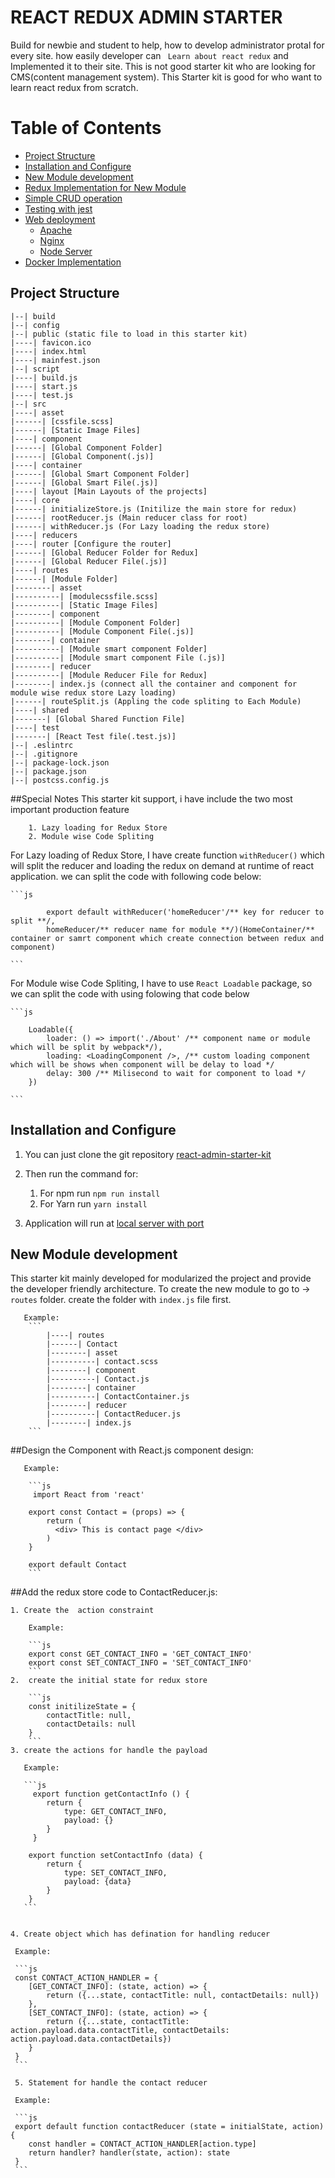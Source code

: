 # REACT REDUX ADMIN STARTER
Build for newbie and student to help, how to develop administrator protal for every site. how easily developer can ``` Learn about react redux``` and Implemented it to their site. This is not good starter kit who are looking for CMS(content management system). This Starter kit is good for who want to learn react redux from scratch.

# Table of Contents
- [Project Structure](#Project_structure)
- [Installation and Configure](#Installation_and_Configure)
- [New Module development](#New_Module_development)
- [Redux Implementation for New Module](#Redux_Implementation_for_New_Module)
- [Simple CRUD operation](#Simple_CRUD_operation)
- [Testing with jest](#Testing_with_jest)
- [Web deployment](#Web_deployment)
   - [Apache](#Apache)
   - [Nginx](#Nginx)
   - [Node Server](#Node_Server)
- [Docker Implementation](#Docker_Implementation)

## Project Structure
```
|--| build
|--| config
|--| public (static file to load in this starter kit)
|----| favicon.ico
|----| index.html
|----| mainfest.json
|--| script
|----| build.js
|----| start.js
|----| test.js
|--| src
|----| asset
|------| [cssfile.scss]
|------| [Static Image Files]
|----| component
|------| [Global Component Folder]
|------| [Global Component(.js)]
|----| container
|------| [Global Smart Component Folder]
|------| [Global Smart File(.js)]
|----| layout [Main Layouts of the projects]
|----| core
|------| initializeStore.js (Initilize the main store for redux)
|------| rootReducer.js (Main reducer class for root)
|------| withReducer.js (For Lazy loading the redux store)
|----| reducers
|----| router [Configure the router]
|------| [Global Reducer Folder for Redux]
|------| [Global Reducer File(.js)]
|----| routes
|------| [Module Folder]
|--------| asset
|----------| [modulecssfile.scss]
|----------| [Static Image Files]
|--------| component
|----------| [Module Component Folder]
|----------| [Module Component File(.js)]
|--------| container
|----------| [Module smart component Folder]
|----------| [Module smart component File (.js)]
|--------| reducer
|----------| [Module Reducer File for Redux]
|--------| index.js (connect all the container and component for module wise redux store Lazy loading)
|------| routeSplit.js (Appling the code spliting to Each Module)
|----| shared
|-------| [Global Shared Function File]
|----| test
|-------| [React Test file(.test.js)]
|--| .eslintrc
|--| .gitignore
|--| package-lock.json
|--| package.json
|--| postcss.config.js
```
##Special Notes
  This starter kit support, i have include the two most important production feature

        1. Lazy loading for Redux Store
        2. Module wise Code Spliting

For Lazy loading of Redux Store, I have create function  ```withReducer()``` which will split the reducer and loading the redux on demand at runtime of react application. we can split the code with following code below:

    ```js

            export default withReducer('homeReducer'/** key for reducer to split **/, 
            homeReducer/** reducer name for module **/)(HomeContainer/** container or samrt component which create connection between redux and component)

    ```

For Module wise Code Spliting, I have to use ```React Loadable``` package, so we can split the code with using folowing that code below
  
    ```js

        Loadable({
            loader: () => import('./About' /** component name or module which will be split by webpack*/),
            loading: <LoadingComponent />, /** custom loading component which will be shows when component will be delay to load */
            delay: 300 /** Milisecond to wait for component to load */
        })

    ```

## Installation and Configure

   1. You can just clone the git repository [react-admin-starter-kit](https://github.com/tariqulislam/react-redux-admin-starter.git)
   2. Then run the command for:

        1. For npm run 
            ```npm run install```
        2. For Yarn run 
            ```yarn install```

   3. Application will run at [local server with port](http://localhost:3000)

## New Module development

  This starter kit mainly developed for modularized the project and provide the developer friendly architecture. To create the new module to go to  -> ```routes``` folder.  create the folder with ```index.js``` file first.
    
       Example:
        ```
            |----| routes
            |------| Contact
            |--------| asset
            |----------| contact.scss
            |--------| component
            |----------| Contact.js
            |--------| container
            |----------| ContactContainer.js
            |--------| reducer
            |----------| ContactReducer.js
            |--------| index.js
        ```
##Design the Component with React.js component design:
  
       Example:

        ```js
         import React from 'react'

        export const Contact = (props) => {
            return (
              <div> This is contact page </div>
            )
        }

        export default Contact
        ```
    
       
##Add the redux store code to ContactReducer.js:

    1. Create the  action constraint

        Example:

        ```js
        export const GET_CONTACT_INFO = 'GET_CONTACT_INFO'
        export const SET_CONTACT_INFO = 'SET_CONTACT_INFO'
        ```
    2.  create the initial state for redux store

        ```js
        const initilizeState = {
            contactTitle: null,
            contactDetails: null
        }
        ```    
    3. create the actions for handle the payload

       Example: 

       ```js
         export function getContactInfo () {
            return { 
                type: GET_CONTACT_INFO,
                payload: {}
            }
         }

        export function setContactInfo (data) {
            return {
                type: SET_CONTACT_INFO,
                payload: {data}
            }
        }
       ```

        
    4. Create object which has defination for handling reducer

     Example:

     ```js
     const CONTACT_ACTION_HANDLER = {
        [GET_CONTACT_INFO]: (state, action) => {
            return ({...state, contactTitle: null, contactDetails: null})
        },
        [SET_CONTACT_INFO]: (state, action) => {
            return ({...state, contactTitle: action.payload.data.contactTitle, contactDetails: action.payload.data.contactDetails})
        }
     }
     ```

     5. Statement for handle the contact reducer

     Example:

     ```js
     export default function contactReducer (state = initialState, action) {
        const handler = CONTACT_ACTION_HANDLER[action.type]
        return handler? handler(state, action): state
     }
     ```



     


